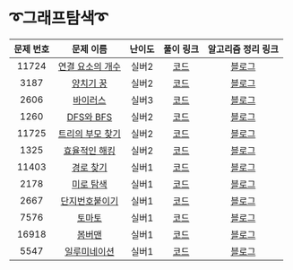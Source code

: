 # ➰그래프탐색➰

문제 번호 | 문제 이름 | 난이도 | 풀이 링크 | 알고리즘 정리 링크
:---:|:---:|:---:|:---:|:---:
11724 | [연결 요소의 개수](https://www.acmicpc.net/problem/11724) | 실버2 | [코드](https://github.com/ap3334/baekjoon/blob/main/%EA%B7%B8%EB%9E%98%ED%94%84%20%ED%83%90%EC%83%89/11724.cpp) | [블로그](https://velog.io/@ap3334/%EB%B0%B1%EC%A4%80-C-11724.-%EC%97%B0%EA%B2%B0-%EC%9A%94%EC%86%8C%EC%9D%98-%EA%B0%9C%EC%88%98)
3187 | [양치기 꿍](https://www.acmicpc.net/problem/3187) | 실버2 | [코드](https://github.com/ap3334/baekjoon/blob/main/%EA%B7%B8%EB%9E%98%ED%94%84%20%ED%83%90%EC%83%89/3187.cpp) | [블로그]()
2606 | [바이러스]() | 실버3 | [코드]() | [블로그]()
1260 | [DFS와 BFS]() | 실버2 | [코드]() | [블로그]()
11725 | [트리의 부모 찾기]() | 실버2 | [코드]() | [블로그]()
1325 | [효율적인 해킹]() | 실버2 | [코드]() | [블로그]()
11403 | [경로 찾기](https://www.acmicpc.net/problem/11403) | 실버1 | [코드](https://github.com/ap3334/baekjoon/blob/main/%EA%B7%B8%EB%9E%98%ED%94%84%20%ED%83%90%EC%83%89/11403.cpp) | [블로그](https://velog.io/@ap3334/%EB%B0%B1%EC%A4%80-C-11403.-%EA%B2%BD%EB%A1%9C-%EC%B0%BE%EA%B8%B0)
2178 | [미로 탐색]() | 실버1 | [코드]() | [블로그]()
2667 | [단지번호붙이기]() | 실버1 | [코드]() | [블로그]()
7576 | [토마토]() | 실버1 | [코드]() | [블로그]()
16918 | [봄버맨]() | 실버1 | [코드]() | [블로그]()
5547 | [일루미네이션]() | 실버1 | [코드]() | [블로그]()
